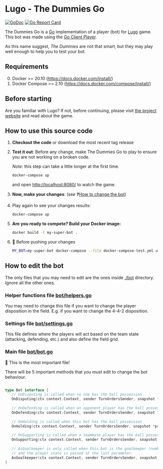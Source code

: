 # Lugo - The Dummies Go

[![GoDoc](https://godoc.org/github.com/lugobots/the-dummies-go?status.svg)](https://godoc.org/github.com/lugobots/the-dummies-go)
[![Go Report Card](https://goreportcard.com/badge/github.com/lugobots/the-dummies-go)](https://goreportcard.com/report/github.com/lugobots/the-dummies-go)

The Dummies Go is a [Go](http://golang.org/) implementation of a player (bot) for [Lugo](https://lugobots.dev) game.
This bot was made using the [Go Client Player](https://github.com/lugobots/lugo4go).

As this name suggest, _The Dummies_ are not that smart, but they may play well enough to help you to test your bot.

## Requirements

0. Docker >= 20.10 (https://docs.docker.com/install/)
0. Docker Compose >= 2.10 (https://docs.docker.com/compose/install/)

## Before starting

Are you familiar with Lugo? If not, before continuing, please visit [the project website](https://lugobots.dev) and read
about the game.

## How to use this source code

1. **Checkout the code** or download the most recent tag release
2. **Test it out**: Before any change, make The Dummies Go to play to ensure you are not working on a broken code.

   _Note_: this step can take a little longer at the first time.
   ```sh 
   docker-compose up
   ```
   and open [http://localhost:8080/](http://localhost:8080/) to watch the game.
4. **Now, make your changes**: (see :question:[How to change the bot](#how-to-edit-the-bot))
5. Play again to see your changes results:

   ```sh 
   docker-compose up
   ```
6. **Are you ready to compete? Build your Docker image:**

    ```sh 
   docker build -t my-super-bot .
   ```
7. :checkered_flag: Before pushing your changes

   ```sh 
   MY_BOT=my-super-bot docker-compose --file docker-compose-test.yml up
   ```

## How to edit the bot

The only files that you may need to edit are the ones inside [./bot](./bot) directory. Ignore all the other ones.

### Helper functions file [bot/helpers.go](./bot/helpers.go)

You may need to change this file if you want to change the player disposition in the field. E.g. if you want to change
the 4-4-2 disposition.

### Settings file [bot/settings.go](./bot/settings.go)

This file defines where the players will act based on the team state (attacking, defending, etc.) and also define the
field grid.

### Main file [bot/bot.go](./bot/bot.go)

:eyes: This is the most important file!

There will be 5 important methods that you must edit to change the bot behaviour.

```go

type Bot interface {
   // OnDisputing is called when no one has the ball possession
   OnDisputing(ctx context.Context, sender TurnOrdersSender, snapshot *proto.GameSnapshot) error
   
   // OnDefending is called when an opponent player has the ball possession
   OnDefending(ctx context.Context, sender TurnOrdersSender, snapshot *proto.GameSnapshot) error
   
   // OnHolding is called when this bot has the ball possession
   OnHolding(ctx context.Context, sender TurnOrdersSender, snapshot *proto.GameSnapshot) error
   
   // OnSupporting is called when a teammate player has the ball possession
   OnSupporting(ctx context.Context, sender TurnOrdersSender, snapshot *proto.GameSnapshot) error
   
   // AsGoalkeeper is only called when this bot is the goalkeeper (number 1). This method is called on every turn,
   // and the player state is passed at the last parameter.
   AsGoalkeeper(ctx context.Context, sender TurnOrdersSender, snapshot *proto.GameSnapshot, state PlayerState) error
}
```
